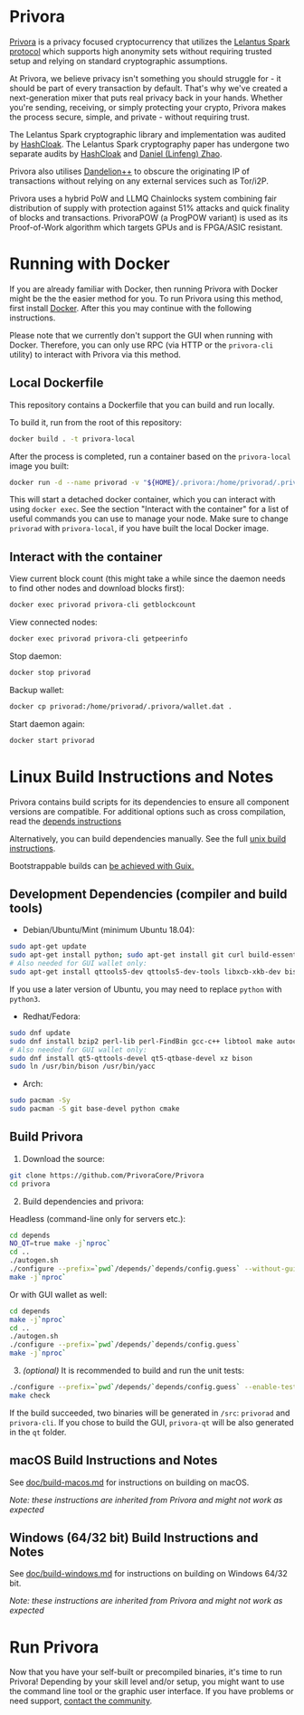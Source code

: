 # Privora
[Privora](https://privora.org) is a privacy focused cryptocurrency that utilizes the [Lelantus Spark protocol](https://eprint.iacr.org/2021/1173) which supports high anonymity sets without requiring trusted setup and relying on standard cryptographic assumptions.

At Privora, we believe privacy isn't something you should struggle for - it should be part of every transaction by default. That's why we've created a next-generation mixer that puts real privacy back in your hands. Whether you're sending, receiving, or simply protecting your crypto, Privora makes the process secure, simple, and private - without requiring trust.

The Lelantus Spark cryptographic library and implementation was audited by [HashCloak](https://privora.org/about/research/papers/lelantus_spark_code_audit_report.pdf). The Lelantus Spark cryptography paper has undergone two separate audits by [HashCloak](https://privora.org/about/research/papers/Lelantus_Spark_Audit_Report.pdf) and [Daniel (Linfeng) Zhao](https://privora.org/about/research/papers/LinfengSparkAudit.pdf).

Privora also utilises [Dandelion++](https://arxiv.org/abs/1805.11060) to obscure the originating IP of transactions without relying on any external services such as Tor/i2P.

Privora uses a hybrid PoW and LLMQ Chainlocks system combining fair distribution of supply with protection against 51% attacks and quick finality of blocks and transactions. PrivoraPOW (a ProgPOW variant) is used as its Proof-of-Work algorithm which targets GPUs and is FPGA/ASIC resistant.

# Running with Docker

If you are already familiar with Docker, then running Privora with Docker might be the the easier method for you. To run Privora using this method, first install [Docker](https://store.docker.com/search?type=edition&offering=community). After this you may
continue with the following instructions.

Please note that we currently don't support the GUI when running with Docker. Therefore, you can only use RPC (via HTTP or the `privora-cli` utility) to interact with Privora via this method.

## Local Dockerfile

This repository contains a Dockerfile that you can build and run locally.

To build it, run from the root of this repository:

```sh
docker build . -t privora-local
```

After the process is completed, run a container based on the `privora-local` image you built:

```sh
docker run -d --name privorad -v "${HOME}/.privora:/home/privorad/.privora" privora-local
```

This will start a detached docker container, which you can interact with using `docker exec`. See the section "Interact with the container" for a list of useful commands you can use to manage your node. Make sure to change `privorad` with `privora-local`, if you have built the local Docker image.

## Interact with the container

View current block count (this might take a while since the daemon needs to find other nodes and download blocks first):

```sh
docker exec privorad privora-cli getblockcount
```

View connected nodes:

```sh
docker exec privorad privora-cli getpeerinfo
```

Stop daemon:

```sh
docker stop privorad
```

Backup wallet:

```sh
docker cp privorad:/home/privorad/.privora/wallet.dat .
```

Start daemon again:

```sh
docker start privorad
```

# Linux Build Instructions and Notes

Privora contains build scripts for its dependencies to ensure all component versions are compatible. For additional options
such as cross compilation, read the [depends instructions](depends/README.md)

Alternatively, you can build dependencies manually. See the full [unix build instructions](doc/build-unix.md).

Bootstrappable builds can [be achieved with Guix.](contrib/guix/README.md)

## Development Dependencies (compiler and build tools)

- Debian/Ubuntu/Mint (minimum Ubuntu 18.04):

```sh
sudo apt-get update
sudo apt-get install python; sudo apt-get install git curl build-essential libtool automake pkg-config cmake
# Also needed for GUI wallet only:
sudo apt-get install qttools5-dev qttools5-dev-tools libxcb-xkb-dev bison
```

If you use a later version of Ubuntu, you may need to replace `python` with `python3`.

- Redhat/Fedora:

```sh
sudo dnf update
sudo dnf install bzip2 perl-lib perl-FindBin gcc-c++ libtool make autoconf automake cmake patch which
# Also needed for GUI wallet only:
sudo dnf install qt5-qttools-devel qt5-qtbase-devel xz bison
sudo ln /usr/bin/bison /usr/bin/yacc
```
- Arch:

```sh
sudo pacman -Sy
sudo pacman -S git base-devel python cmake
```

## Build Privora

1.  Download the source:

```sh
git clone https://github.com/PrivoraCore/Privora
cd privora
```

2.  Build dependencies and privora:

Headless (command-line only for servers etc.):

```sh
cd depends
NO_QT=true make -j`nproc`
cd ..
./autogen.sh
./configure --prefix=`pwd`/depends/`depends/config.guess` --without-gui
make -j`nproc`
```

Or with GUI wallet as well:

```sh
cd depends
make -j`nproc`
cd ..
./autogen.sh
./configure --prefix=`pwd`/depends/`depends/config.guess`
make -j`nproc`
```

3.  *(optional)* It is recommended to build and run the unit tests:

```sh
./configure --prefix=`pwd`/depends/`depends/config.guess` --enable-tests
make check
```

If the build succeeded, two binaries will be generated in `/src`: `privorad` and `privora-cli`. If you chose to build the GUI, `privora-qt` will be also generated in the `qt` folder.

## macOS Build Instructions and Notes

See [doc/build-macos.md](doc/build-macos.md) for instructions on building on macOS.

*Note: these instructions are inherited from Privora and might not work as expected*

## Windows (64/32 bit) Build Instructions and Notes

See [doc/build-windows.md](doc/build-windows.md) for instructions on building on Windows 64/32 bit.

*Note: these instructions are inherited from Privora and might not work as expected*

# Run Privora

Now that you have your self-built or precompiled binaries, it's time to run Privora! Depending by your skill level and/or setup, you might want to use the command line tool or the graphic user interface. If you have problems or need support, [contact the community](https://privora.org/community/social/).